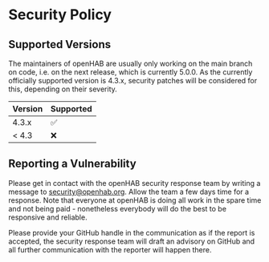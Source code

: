 # Security Policy

## Supported Versions

The maintainers of openHAB are usually only working on the main branch on code, i.e. on the next release, which is currently 5.0.0.
As the currently officially supported version is 4.3.x, security patches will be considered for this, depending on their severity.

| Version | Supported          |
| ------- | ------------------ |
| 4.3.x   | :white_check_mark: |
| < 4.3   | :x:                |

## Reporting a Vulnerability

Please get in contact with the openHAB security response team by writing a message to security@openhab.org.
Allow the team a few days time for a response. 
Note that everyone at openHAB is doing all work in the spare time and not being paid - nonetheless everybody will do the best to be responsive and reliable.

Please provide your GitHub handle in the communication as if the report is accepted, the security response team will draft an advisory on GitHub and all further communication with the reporter will happen there.
